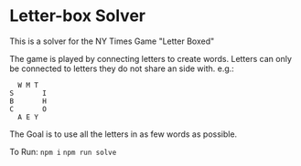 # Letter-box Solver
This is a solver for the NY Times Game "Letter Boxed"

The game is played by connecting letters to create words. Letters can only be connected to letters they do not share an side with. e.g.:

      W M T
    S       I
    B       H
    C       O
      A E Y

The Goal is to use all the letters in as few words as possible.


  To Run:
  `npm i`
  `npm run solve`
